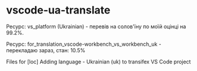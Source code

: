 # vscode-ua-translate

Ресурс: vs_platform  (Ukrainian) - перевів на солов'їну по моїй оцінці на 99.2%.

Ресурс: for_translation_vscode-workbench_vs_workbench_uk - перекладаю зараз, стан: 10.5%

Files for [loc] Adding language - Ukrainian (uk) to transifex VS Code project
